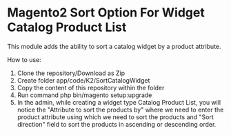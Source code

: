 # Magento2 Sort Option For Widget Catalog Product List

This module adds the ability to sort a catalog widget by a product attribute.

How to use: 
1) Clone the repository/Download as Zip
2) Create folder app/code/K2/SortCatalogWidget 
3) Copy the content of this repository within the folder
4) Run command php bin/magento setup:upgrade
5) In the admin, while creating a widget type Catalog Product List, you will notice the "Attribute to sort the products by" where we need to enter the product attribute using which we need to sort the products and "Sort direction" field to sort the products in ascending or descending order. 
